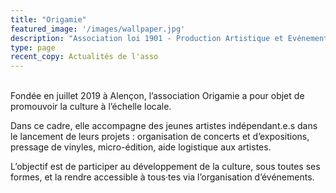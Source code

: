```yaml
---
title: "Origamie"
featured_image: '/images/wallpaper.jpg'
description: "Association loi 1901 - Production Artistique et Evénements Culturels"
type: page
recent_copy: Actualités de l'asso
---
```

<br/>
Fondée en juillet 2019 à Alençon, l’association Origamie a pour objet de promouvoir la culture à l’échelle locale.

Dans ce cadre, elle accompagne des jeunes artistes indépendant.e.s dans le lancement de leurs projets : organisation de concerts et d’expositions, pressage de vinyles, micro-édition, aide logistique aux artistes.

L’objectif est de participer au développement de la culture, sous toutes ses formes, et la rendre accessible à tous·tes via l’organisation d’événements.